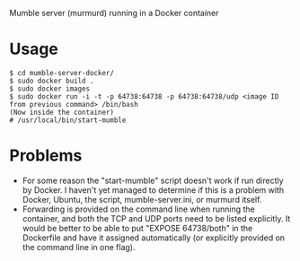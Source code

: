 Mumble server (murmurd) running in a Docker container

Usage
=====

    $ cd mumble-server-docker/
    $ sudo docker build .
    $ sudo docker images
    $ sudo docker run -i -t -p 64738:64738 -p 64738:64738/udp <image ID from previous command> /bin/bash
    (Now inside the container)
    # /usr/local/bin/start-mumble

Problems
========

* For some reason the "start-mumble" script doesn't work if run directly by Docker. I haven't yet managed to determine if this is a problem with Docker, Ubuntu, the script, mumble-server.ini, or murmurd itself.
* Forwarding is provided on the command line when running the container, and both the TCP and UDP ports need to be listed explicitly. It would be better to be able to put "EXPOSE 64738/both" in the Dockerfile and have it assigned automatically (or explicitly provided on the command line in one flag).
